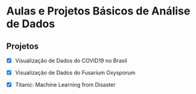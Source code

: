 # Aulas e Projetos Básicos de Análise de Dados

## Projetos

- [x] Visualização de Dados do COVID19 no Brasil

- [x] Visualização de Dados do Fusarium Oxysporum

- [x] Titanic: Machine Learning from Disaster

